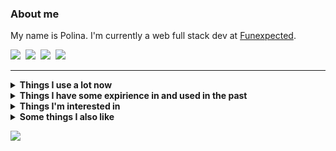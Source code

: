 ### About me
My name is Polina.
I'm currently a web full stack dev at [Funexpected](https://funexpectedapps.com/).
<p align="left">
  <a href="https://t.me/rabarbrablad/" target="_blank"><img src="https://img.shields.io/badge/telegram-%230077B5.svg?&style=for-the-badge&logo=telegram&logoColor=whit&color=black" /></a>&nbsp;
  <a href="mailto:rabarbrablad@gmail.com"><img src="https://img.shields.io/badge/gmail-%23D14836.svg?&style=for-the-badge&logo=gmail&logoColor=D14836&color=black" /></a>&nbsp;
  <a href="https://www.linkedin.com/in/polina-simonenko/" target="_blank"><img src="https://img.shields.io/badge/linkedin-%230A66C2.svg?&style=for-the-badge&logo=linkedin&logoColor=0A66C2&color=black" /></a>&nbsp;
  <a href="https://www.hackerrank.com/rabarbrablad" target="_blank"><img src="https://img.shields.io/badge/HackerRank-%230077B5.svg?&style=for-the-badge&logo=hackerrank&logoColor=2fc966&color=black" /></a>&nbsp;
</p>
<hr/>

<details>
  <summary><b>Things I use a lot now</b></summary>
  <br/>
  ![Python](          https://img.shields.io/badge/Python-3776AB.svg?&style=flat&logo=python&logoColor=white)&nbsp;
  ![TypeScript](      https://img.shields.io/badge/TypeScript-%23007ACC.svg?&style=flat&logo=typescript&logoColor=white)&nbsp;
  ![MongoDB](         https://img.shields.io/badge/MongoDB-47A248.svg?&style=flat&logo=mongodb&logoColor=white)&nbsp;
  ![Poetry](          https://img.shields.io/badge/Poetry-3776AB.svg?&style=flat&logo=poetry&logoColor=018ce1&color=1e293b&labelColor=1e293b)&nbsp;\
  ![React](           https://img.shields.io/badge/React-3776AB.svg?&style=flat&logo=react&logoColor=4995ab&color=20232a&labelColor=20232a)&nbsp;
  ![MUI](             https://img.shields.io/badge/MUI-3776AB.svg?&style=flat&logo=mui&logoColor=0080ff&color=071b2e&labelColor=071b2e)&nbsp;
  ![Create React App](https://img.shields.io/badge/Create%20React%20App-3776AB.svg?&style=flat&logo=createreactapp&logoColor=09d3ad&color=303847&labelColor=303847)&nbsp;
  ![React Query](     https://img.shields.io/badge/React%20Query-3776AB.svg?&style=flat&logo=reactquery&logoColor=012c4b&color=ff4154&labelColor=ff4154)&nbsp;
  ![React Router](    https://img.shields.io/badge/React%20Router-3776AB.svg?&style=flat&logo=reactrouter&logoColor=white&color=black&labelColor=black)&nbsp;\
  ![Git](             https://img.shields.io/badge/Git-%23F05033.svg?&style=flat&logo=git&logoColor=white)&nbsp;
  ![GitHub](          https://img.shields.io/badge/GitHub-%23121011.svg?&style=flat&logo=github&logoColor=white)&nbsp;
  ![GithubActions](   https://img.shields.io/badge/Github%20Actions-2088FF.svg?&style=flat&logo=github-actions&logoColor=white)&nbsp;
  ![Docker](          https://img.shields.io/badge/Docker-2496ED.svg?&style=flat&logo=docker&logoColor=white)&nbsp;
  ![AWS](             https://img.shields.io/badge/Amazon%20AWS-232F3E.svg?&style=flat&logo=amazon-aws&logoColor=white)&nbsp;
  ![Firebase](        https://img.shields.io/badge/Firebase-FFCA28.svg?&style=flat&logo=firebase&logoColor=black)&nbsp;\
  ![Bash](            https://img.shields.io/badge/Bash-00599C.svg?&style=flat&logo=gnubash&logoColor=white&color=a32d2a&labelColor=a32d2a)&nbsp;
  ![NodeJS](          https://img.shields.io/badge/NodeJS-339933.svg?&style=flat&logo=node.js&logoColor=white)&nbsp;
  ![VSCode](          https://img.shields.io/badge/VS%20Code-007ACC.svg?&style=flat&logo=visual-studio-code)&nbsp;
  ![Insomnia](        https://img.shields.io/badge/Insomnia-00599C.svg?&style=flat&logo=insomnia&logoColor=5e01d4&color=black&labelColor=black)&nbsp;
</details>

<details>
  <summary><b>Things I have some expirience in and used in the past</b></summary>
  <br/>
  ![Flask](         https://img.shields.io/badge/Flask-3776AB.svg?&style=flat&logo=flask&logoColor=white&labelColor=black&color=black)&nbsp;
  ![FastApi](       https://img.shields.io/badge/FastAPI-3776AB.svg?&style=flat&logo=fastapi&logoColor=white&color=009585&labelColor=009585)&nbsp;
  ![SQLAlchemy](    https://img.shields.io/badge/SQLAlchemy-788877)&nbsp;
  ![Pytest](        https://img.shields.io/badge/Pytest-3776AB.svg?&style=flat&logo=pytest&logoColor=009fe4&color=696969&labelColor=696969)&nbsp;
  ![Selenium](      https://img.shields.io/badge/Selenium-00599C.svg?&style=flat&logo=selenium&logoColor=white&color=green&labelColor=green)&nbsp;
  ![Swagger](       https://img.shields.io/badge/Swagger-00599C.svg?&style=flat&logo=swagger&logoColor=grenn&color=173647&labelColor=173647)&nbsp;\
  ![Go](            https://img.shields.io/badge/Go-%23007ACC.svg?&style=flat&logo=go&logoColor=white&labelColor=007e9d&color=007e9d)&nbsp;
  ![Postgres](      https://img.shields.io/badge/Postgres-%23316192.svg?&style=flat&logo=postgresql&logoColor=white)&nbsp;
  ![SQLite](        https://img.shields.io/badge/SQLite-003B57.svg?&style=flat&logo=sqlite&logoColor=white)&nbsp;
  ![Elasticsearch]( https://img.shields.io/badge/Elasticsearch-DC382D.svg?&style=flat&logo=elasticsearch&logoColor=005571&color=white)&nbsp;
  ![Redis](         https://img.shields.io/badge/REDIS-DC382D.svg?&style=flat&logo=redis&logoColor=white)&nbsp;\
  ![Vim](           https://img.shields.io/badge/Vim-00599C.svg?&style=flat&logo=vim&logoColor=019733&color=cccc9a&labelColor=cccc9a)&nbsp;
  ![C](             https://img.shields.io/badge/-00599C.svg?&style=flat&logo=c&logoColor=A8B9CC)&nbsp;
  ![Cpp](           https://img.shields.io/badge/C++-00599C.svg?&style=flat&logo=c%2B%2B&logoColor=00599C&color=333333)&nbsp;
  ![CMake](         https://img.shields.io/badge/CMake-00599C.svg?&style=flat&logo=cmake&logoColor=064F8C&color=486d92)&nbsp;
  ![Qt](            https://img.shields.io/badge/Qt-00599C.svg?&style=flat&logo=qt&logoColor=41CD52&color=08102b)&nbsp;
  ![Nginx](         https://img.shields.io/badge/NGINX-269539.svg?&style=flat&logo=nginx&logoColor=white)&nbsp;\
  ![Pandas](        https://img.shields.io/badge/PANDAS-3776AB.svg?&style=flat&logo=pandas&logoColor=white&color=130655&labelColor=130655)&nbsp;
  ![Plotly](        https://img.shields.io/badge/PLOTLY-3776AB.svg?&style=flat&logo=plotly&logoColor=3f4f75&color=white&labelColor=white)&nbsp;
  ![NumPy](         https://img.shields.io/badge/NUMPY-3776AB.svg?&style=flat&logo=numpy&logoColor=4eaccf&color=013243&labelColor=013243)&nbsp;
  ![Jupyter](       https://img.shields.io/badge/Jupyter-3776AB.svg?&style=flat&logo=jupyter&logoColor=f37727&color=767677&labelColor=767677)&nbsp;
</details>

<details>
  <summary><b>Things I'm interested in</b></summary>
  <br/>
  ![Kubernetes](  https://img.shields.io/badge/KUBERNETES-326CE5.svg?&style=flat&logo=kubernetes&logoColor=white)&nbsp;
  ![Terraform](   https://img.shields.io/badge/Terraform-00599C.svg?&style=flat&logo=terraform&logoColor=7b42bc&color=white&labelColor=white)&nbsp;
  ![RabbitMQ](    https://img.shields.io/badge/RabbitMQ-00599C.svg?&style=flat&logo=rabbitmq&logoColor=ff6701&color=aab5af&labelColor=aab5af)&nbsp;
  ![Kafka](       https://img.shields.io/badge/APACHA%20KAFKA-231F20.svg?&style=flat&logo=apache-kafka&logoColor=white)&nbsp;\
  ![WebAssembly]( https://img.shields.io/badge/WebAssembly-00599C.svg?&style=flat&logo=webassembly&logoColor=654FF0&color=white&labelColor=white)&nbsp;
  ![GRPC](        https://img.shields.io/badge/GRPC-4285F4.svg?&style=flat&logo=google&logoColor=white)&nbsp;\
  ![Rust](        https://img.shields.io/badge/Rust-00599C.svg?&style=flat&logo=rust&logoColor=black&color=white&labelColor=white)&nbsp;
  ![Kotlin](      https://img.shields.io/badge/KOTLIN-0095D5.svg?&style=flat&logo=kotlin&logoColor=white)&nbsp;
</details>

<details>
  <summary><b>Some things I also like</b></summary>
  <br/>
  ![Arch](  https://img.shields.io/badge/Arch%20Linux-00599C.svg?&style=flat&logo=archlinux&logoColor=1793d1&color=333333&labelColor=333333)&nbsp;
  ![Dwm](   https://img.shields.io/badge/dwm-00599C.svg?&style=flat&logo=dwm&logoColor=1793d1&color=333333&labelColor=333333)&nbsp;
</details>


<p>
  <img src="https://github-profile-summary-cards.vercel.app/api/cards/profile-details?username=rabarbra&theme=github_dark"/>
</p>
